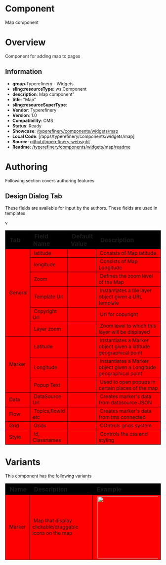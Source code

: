 Component
============

Map component

# Overview

Component for adding map to pages

## Information
* **group**:Typerefinery - Widgets
* **sling:resourceType**: ws:Component
* **description**: Map component"
* **title**: "Map"
* **sling:resourceSuperType**: 
* **Vendor**: Typerefinery
* **Version**: 1.0
* **Compatibility**: CMS
* **Status**: Ready
* **Showcase**: [/typerefinery/components/widgets/map](http://localhost:8080/apps/websight/index.html/content/typerefinery-showcase/pages/components/widgets/map::editor)
* **Local Code**: [/apps/typerefinery/components/widgets/map]
* **Source**: [github/typerefinery-websight](https://github.com/typerefinery-ai/typerefinery-websight/tree/feature/%23203-map-flow-enabled/application/backend/src/main/resources/apps/typerefinery/components/widgets/map)
* **Readme**: [/typerefinery/components/widgets/map/readme](https://github.com/typerefinery-ai/typerefinery-websight/tree/feature/%23203-map-flow-enabled/application/backend/src/main/resources/apps/typerefinery/components/widgets/map/README.md)


# Authoring

Following section covers authoring features

## Design Dialog Tab

These fields are available for input by the authors. These fields are used in templates

<table style="border-spacing: 1px;border-collapse: separate;width: 100.0%;text-align: left;background-color: black; text-indent: 4px;">
    <thead style="font-size: larger;">
        <tr>
            <th style="width: 8%;">Tab</th>
            <th style="width: 8%;">Field Name</th>
            <th style="width: 8%;">Default Value</th>
            <th>Description</th>
        </tr>
    </thead>
    <tbody style="background-color: red;">
        <tr>
            <td rowspan="6"> General</td>
            <td>latitude</td>
            <td></td>
            <td>Consists of Map latitude </td>
        </tr>
        <tr>
            <td>longitude</td>
            <td></td>
            <td>Consists of Map Longitude</td>
        </tr>
        <tr>
            <td>Zoom</td>
            <td></td>
            <td>Defines the zoom level of the Map</td>
        </tr>
        <tr>
            <td>Template Url</td>
            <td></td>
            <td>Instantiates a tile layer object given a URL template</td>
        </tr>
         <tr>
            <td>Copyright Url</td>
            <td></td>
            <td>Url for copyright</td>
        </tr>
         <tr>
            <td>Layer zoom</td>
            <td></td>
            <td>Zoom level  to which this layer will be displayed</td>
        </tr>
        <tr>
            <td rowspan="3">Marker</td>
            <td>Latitude</td>
            <td></td>
            <td>Instantiates a Marker object given a latitude geographical point</td>
        </tr>
        <tr>
            <td>Longitude</td>
            <td></td>
            <td>Instantiates a Marker object given a Longitude geographical point</td>
        </tr>v
        <tr>
            <td>Popup Text</td>
            <td></td>
            <td>Used to open popups in certain places of the map</td>
        </tr>
        <tr>
            <td>Data</td>
            <td>DataSource Url</td>
            <td></td>
            <td>Creates marker's data from datasource JSON</td>
        </tr>
        <tr>
            <td>Flow</td>
            <td>Topics,flowId etc</td>
            <td></td>
            <td>Creates marker's data from tms connected</td>
        </tr>
        <tr>
            <td>Grid</td>
            <td>Grids</td>
            <td></td>
            <td>COntrols grids system</td>
        </tr>
        <tr>
            <td>Style</td>
            <td>Id, Classnames</td>
            <td></td>
            <td>Controls the css and styling</td>
        </tr>
    </tbody>
</table>

# Variants

This component has the following variants

<table style="border-spacing: 1px;border-collapse: separate;width: 100.0%;text-align: left;background-color: black; text-indent: 4px;">
    <thead style="font-size: larger;">
        <tr>
            <th style="width: 8%;">Name</th>
            <th>Description</th>
            <th>Example</th>
        </tr>
    </thead>
    <tbody style="background-color: Red;">
        <tr>
            <td>Marker</td>
            <td>Map that display clickable/draggable icons on the map</td>
            <th><img width="200px" src="./templates/image/map.png" /></th>
        </tr>
    </tbody>
</table>

